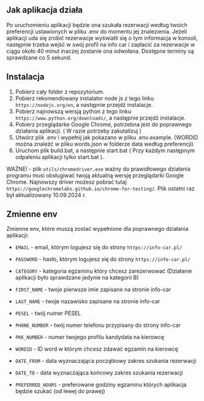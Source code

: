 ## Jak aplikacja działa

Po uruchomieniu aplikacji będzie ona szukała rezerwacji według twoich preferencji ustawionych w pliku .env do momentu jej znalezienia. Jeżeli aplikacji uda się zrobić rezerwacje wyświatli się o tym informacja w konsoli, następnie trzeba wejść w swój profil na info car i zapłacić za rezerwacje w ciągu około 40 minut inaczej zostanie ona odwołana. Dostępne terminy są sprawdzane co 5 sekund.

## Instalacja

1. Pobierz cały folder z repozytorium.
2. Pobierz rekomendowany instalator node js z tego linku `https://nodejs.org/en`, a następnie przejdź instalacje.
3. Pobierz najnowszą wersją python z tego linku `https://www.python.org/downloads/`, a następnie przejdź instalacje.
4. Pobierz przeglądarke Google Chrome, potrzebna jest do poprawnego działania aplikacji. ( W razie potrzeby zakutalizuj )
5. Utwórz plik .env i wypełnij jak pokazano w pliku .env.example. (WORDID można znaleźć w pliku words.json w folderze data według preferencji)
6. Uruchom plik build.bat, a następnie start.bat ( Przy każdym następnym odpaleniu aplikacji tylko start.bat ).

WAŻNE! - plik `utils/chromedriver.exe` ważny do prawidłowego działania programu musi obsługiwać twoją aktualną wersję przeglądarki Google Chrome. Najnowszy driver możesz pobrać tutaj `https://googlechromelabs.github.io/chrome-for-testing/`. Plik ostatni raz był aktualizowany 10.09.2024 r.

## Zmienne env

Zmienne env, które muszą zostać wypełnione dla poprawnego działania aplikacji:

- `EMAIL` - email, którym logujesz się do strony `https://info-car.pl/`
  
- `PASSWORD` - hasło, którym logujesz się do strony `https://info-car.pl/`
  
- `CATEGORY` - kategoria egzaminu który chcesz zarezerwować (Działanie aplikacji było sprawdzane jedynie na kategorii B)
  
- `FIRST_NAME` - twoje pierwsze imie zapisane na stronie info-car
  
- `LAST_NAME` - twoje nazawisko zapisane na stronie info-car
  
- `PESEL` - twój numer PESEL
  
- `PHONE_NUMBER` - twój numer telefonu przypisany do strony info-car
  
- `PKK_NUMBER` - numer twojego profilu kandydata na kierowcę
  
- `WORDID` - ID word w którym chcesz zdawać egzamin na kierowcę
  
- `DATE_FROM` - data wyznaczająca początkowy zakres szukania rezerwacji

- `DATE_TO` - data wyznaczająca końcowy zakres szukania rezerwacji
  
- `PREFERRED_HOURS` - preferowane godziny egzaminu których aplikacja będzie szukać (od lewej do prawej)

